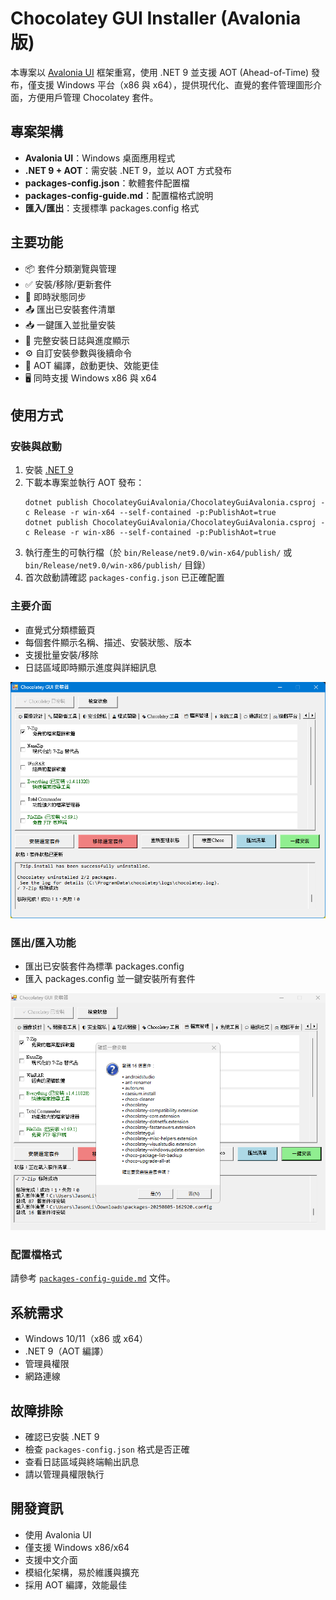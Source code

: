 # Chocolatey GUI Installer (Avalonia 版)

本專案以 [Avalonia UI](https://avaloniaui.net/) 框架重寫，使用 .NET 9 並支援 AOT (Ahead-of-Time) 發布，僅支援 Windows 平台（x86 與 x64），提供現代化、直覺的套件管理圖形介面，方便用戶管理 Chocolatey 套件。

## 專案架構

- **Avalonia UI**：Windows 桌面應用程式
- **.NET 9 + AOT**：需安裝 .NET 9，並以 AOT 方式發布
- **packages-config.json**：軟體套件配置檔
- **packages-config-guide.md**：配置檔格式說明
- **匯入/匯出**：支援標準 packages.config 格式

## 主要功能

- 📦 套件分類瀏覽與管理
- ✅ 安裝/移除/更新套件
- 🔄 即時狀態同步
- 📤 匯出已安裝套件清單
- 📥 一鍵匯入並批量安裝
- 📝 完整安裝日誌與進度顯示
- ⚙️ 自訂安裝參數與後續命令
- 🚀 AOT 編譯，啟動更快、效能更佳
- 🖥️ 同時支援 Windows x86 與 x64

## 使用方式

### 安裝與啟動

1. 安裝 [.NET 9](https://dotnet.microsoft.com/download)
2. 下載本專案並執行 AOT 發布：
   ```shell
   dotnet publish ChocolateyGuiAvalonia/ChocolateyGuiAvalonia.csproj -c Release -r win-x64 --self-contained -p:PublishAot=true
   dotnet publish ChocolateyGuiAvalonia/ChocolateyGuiAvalonia.csproj -c Release -r win-x86 --self-contained -p:PublishAot=true
   ```
3. 執行產生的可執行檔（於 `bin/Release/net9.0/win-x64/publish/` 或 `bin/Release/net9.0/win-x86/publish/` 目錄）
4. 首次啟動請確認 `packages-config.json` 已正確配置

### 主要介面

- 直覺式分類標籤頁
- 每個套件顯示名稱、描述、安裝狀態、版本
- 支援批量安裝/移除
- 日誌區域即時顯示進度與詳細訊息

![主介面截圖](img/Screenshot-1.png)

### 匯出/匯入功能

- 匯出已安裝套件為標準 packages.config
- 匯入 packages.config 並一鍵安裝所有套件

![匯出功能截圖](img/Screenshot-2.png)

### 配置檔格式

請參考 [`packages-config-guide.md`](packages-config-guide.md) 文件。

## 系統需求

- Windows 10/11（x86 或 x64）
- .NET 9（AOT 編譯）
- 管理員權限
- 網路連線

## 故障排除

- 確認已安裝 .NET 9
- 檢查 `packages-config.json` 格式是否正確
- 查看日誌區域與終端輸出訊息
- 請以管理員權限執行

## 開發資訊

- 使用 Avalonia UI
- 僅支援 Windows x86/x64
- 支援中文介面
- 模組化架構，易於維護與擴充
- 採用 AOT 編譯，效能最佳
